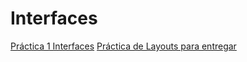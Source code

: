 # Interfaces
[Práctica 1 Interfaces](https://github.com/crisamoedo/Practica1Interfaces.git)
[Práctica de Layouts para entregar](https://github.com/crisamoedo/PracticaEntregarLayouts.git)
